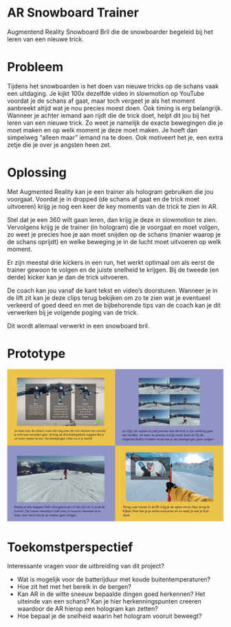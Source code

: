 # AR Snowboard Trainer
Augmentend Reality Snowboard Bril die de snowboarder begeleid bij het leren van een nieuwe trick.

# Probleem
Tijdens het snowboarden is het doen van nieuwe tricks op de schans vaak een uitdaging.
Je kijkt 100x dezelfde video in slowmotion op YouTube voordat je de schans af gaat, maar toch vergeet je als het moment aanbreekt altijd wat je nou precies moest doen. Ook timing is erg  belangrijk.
Wanneer je achter iemand aan rijdt die de trick doet, helpt dit jou bij het leren van een nieuwe trick. Zo weet je namelijk de exacte bewegingen die je moet maken en op welk moment je deze moet maken. Je hoeft dan simpelweg “alleen maar” iemand na te doen. 
Ook motiveert het je, een extra zetje die je over je angsten heen zet.  

# Oplossing
Met Augmented Reality kan je een trainer als hologram gebruiken die jou voorgaat. Voordat je in dropped (de schans af gaat en de trick moet uitvoeren)  krijg je nog een keer de key moments van de trick te zien in AR. 

Stel dat je een 360 wilt gaan leren, dan krijg je deze in slowmotion te zien.
Vervolgens krijg je de trainer (in hologram) die je voorgaat en moet volgen, zo weet je precies hoe je aan moet snijden op de schans (manier waarop je de schans oprijdt) en welke beweging je in de lucht moet uitvoeren op welk moment.

Er zijn meestal drie kickers in een run, het werkt optimaal om als eerst de trainer gewoon te volgen en de juiste snelheid te krijgen. Bij de tweede (en derde) kicker kan je dan de trick uitvoeren.

De coach kan jou vanaf de kant tekst en video’s doorsturen. Wanneer je in de lift zit kan je deze clips terug bekijken om zo te zien wat je eventueel verkeerd of goed deed en met de bijbehorende tips van de coach kan je dit verwerken bij je volgende poging van de trick. 

Dit wordt allemaal verwerkt in een snowboard bril. 

# Prototype

![Prototype](https://github.com/Shakirahadjih/AR-Snowboard-Trainer/blob/main/images/Schermafbeelding%202021-11-19%20om%2017.28.37.png)

# Toekomstperspectief

Interessante vragen voor de uitbreiding van dit project? 

- Wat is mogelijk voor de batterijduur met koude buitentemperaturen?
- Hoe zit het met het bereik in de bergen?
- Kan AR in de witte sneeuw bepaalde dingen goed herkennen? Het uiteinde van een schans? Kan je hier herkenningspunten creeren waardoor de AR hierop een hologram kan zetten?
- Hoe bepaal je de snelheid waarin het hologram vooruit beweegt?

